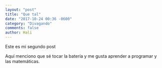 ```yaml
---
layout: "post"
title: "Que tal"
date: "2017-10-24 00:36 -0600"
category: "Divagando"
comments: false
author: Hali
---
```


Este es mi segundo post

Aquí menciono que sé tocar la batería y me gusta aprender a programar
y las matemáticas.
